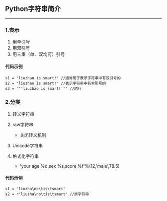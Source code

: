 ## Python字符串简介

---

### 1.表示

1. 用单引号
2. 用双引号
3. 用三重（单、双均可）引号

#### 代码示例

	s1 = 'liuzhao is smart!' //通常用于表示字符串中有双引号的
	s2 = "liuzhao is smart!" //表示字符串中有单引号的
	s3 = '''liuzhao is smart!''' //跨行
	
### 2.分类

1. 转义字符串
2. raw字符串
	* 关闭转义机制
	
3. Unicode字符串
4. 格式化字符串
	- 'your age %d,sex %s,score %f'%(12,'male',78.5)
	
#### 代码示例

	s1 = 'liuzha\no\tis\tsmart'
	s2 = r'liuzha\no\tis\tsmart' //原字符串